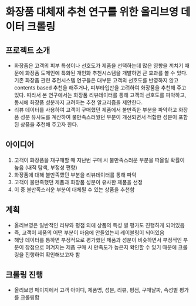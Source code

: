 # 화장품 대체재 추천 연구를 위한 올리브영 데이터 크롤링
## 프로젝트 소개
- 화장품은 고객의 피부 특성이나 선호도가 제품을 선택하는데 많은 영향을 끼치기 때문에 화장품 도메인에 특화된 개인화 추천시스템을 개발하면 큰 효과를 볼 수 있다. 기존 화장품 관련 추천시스템 연구들은 대부분 고객의 선호도를 반영하지 않고 contents based 추천을 해주거나, 피부타입만을 고려하여 화장품을 추천해 주고 있다. 따라서 본 연구에서는 화장품 리뷰데이터를 통해 고객의 선호도를 파악하고, 동시에 화장품 성분까지 고려하는 추천 알고리즘을 제안한다.
- 리뷰 데이터를 사용하여 고객이 구매했던 제품에서 불만족한 부분을 파악하고 화장품 성분 유사도를 계산하여 불만족스러웠던 부분이 개선되면서 적합한 성분이 포함된 상품을 추천해 주고자 한다.
## 아이디어
  1. 고객이 화장품을 재구매할 때 지난번 구매 시 불만족스러운 부분을 떠올릴 확률이 높음 (내적 탐색, 부정성 편향)
  2. 화장품에 대해 불만족했던 부분을 리뷰데이터를 통해 파악
  3. 고객이 불만족했던 제품과 화장품 성분이 유사한 제품을 선정
  4. 이 중 불만족스러운 부분이 대체될 수 있는 상품을 추천함
## 계획
- 올리브영은 일반적인 리뷰와 평점 외에 상품의 특성 별 평가도 진행하게 되어있음
- 즉, 고객이 제품의 어떤 부분이 마음에 안들었는지 레이블링이 되어있음
- 해당 데이터를 통하면 부정적으로 평가했던 제품과 성분이 비슷하면서 부정적인 부분이 장점으로 여겨지는 제품 구매 시 만족도가 높은지 확인할 수 있기 때문에 크롤링을 진행하여 확인해보고자 함
## 크롤링 진행
- 올리브영 페이지에서 고객 아이디, 제품명, 성분, 리뷰, 평점, 구매날짜, 속성별 평가를 크롤링함

